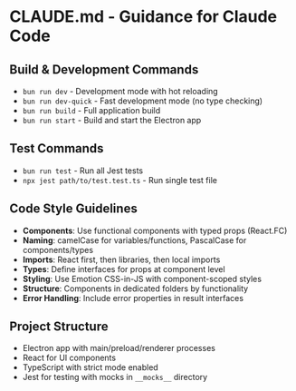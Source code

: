 # CLAUDE.md - Guidance for Claude Code

## Build & Development Commands
- `bun run dev` - Development mode with hot reloading
- `bun run dev-quick` - Fast development mode (no type checking)
- `bun run build` - Full application build
- `bun run start` - Build and start the Electron app

## Test Commands
- `bun run test` - Run all Jest tests
- `npx jest path/to/test.test.ts` - Run single test file

## Code Style Guidelines
- **Components**: Use functional components with typed props (React.FC)
- **Naming**: camelCase for variables/functions, PascalCase for components/types
- **Imports**: React first, then libraries, then local imports
- **Types**: Define interfaces for props at component level
- **Styling**: Use Emotion CSS-in-JS with component-scoped styles
- **Structure**: Components in dedicated folders by functionality
- **Error Handling**: Include error properties in result interfaces

## Project Structure
- Electron app with main/preload/renderer processes
- React for UI components
- TypeScript with strict mode enabled
- Jest for testing with mocks in `__mocks__` directory